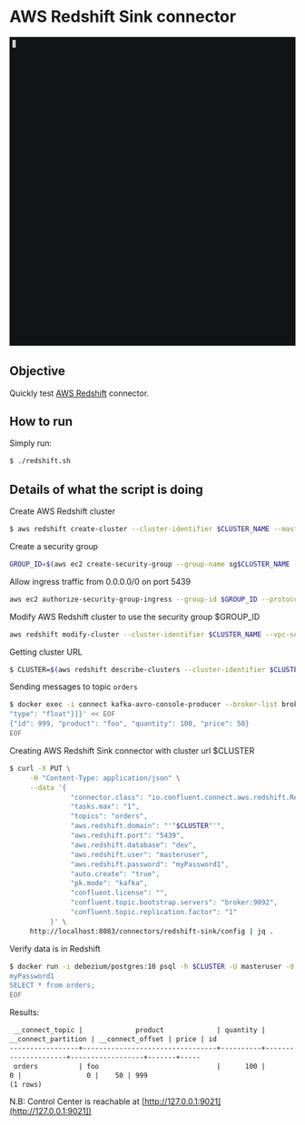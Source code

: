# AWS Redshift Sink connector

![asciinema](https://github.com/vdesabou/gifs/blob/master/connect/connect-aws-redshift-sink/asciinema.gif?raw=true)

## Objective

Quickly test [AWS Redshift](https://docs.confluent.io/current/connect/kafka-connect-aws-redshift/index.html#kconnect-long-aws-redshift-sink-connector) connector.

## How to run

Simply run:

```bash
$ ./redshift.sh
```

## Details of what the script is doing

Create AWS Redshift cluster

```bash
$ aws redshift create-cluster --cluster-identifier $CLUSTER_NAME --master-username masteruser --master-user-password myPassword1 --node-type dc2.large --cluster-type single-node --publicly-accessible
```

Create a security group

```bash
GROUP_ID=$(aws ec2 create-security-group --group-name sg$CLUSTER_NAME --description "playground aws redshift" | jq -r .GroupId)
```

Allow ingress traffic from 0.0.0.0/0 on port 5439

```bash
aws ec2 authorize-security-group-ingress --group-id $GROUP_ID --protocol tcp --port 5439 --cidr "0.0.0.0/0"
```

Modify AWS Redshift cluster to use the security group $GROUP_ID

```bash
aws redshift modify-cluster --cluster-identifier $CLUSTER_NAME --vpc-security-group-ids $GROUP_ID
```

Getting cluster URL

```bash
$ CLUSTER=$(aws redshift describe-clusters --cluster-identifier $CLUSTER_NAME | jq -r .Clusters[0].Endpoint.Address)
```

Sending messages to topic `orders`

```bash
$ docker exec -i connect kafka-avro-console-producer --broker-list broker:9092 --property schema.registry.url=http://schema-registry:8081 --topic orders --property value.schema='{"type":"record","name":"myrecord","fields":[{"name":"id","type":"int"},{"name":"product", "type": "string"}, {"name":"quantity", "type": "int"}, {"name":"price",
"type": "float"}]}' << EOF
{"id": 999, "product": "foo", "quantity": 100, "price": 50}
EOF
```

Creating AWS Redshift Sink connector with cluster url $CLUSTER

```bash
$ curl -X PUT \
     -H "Content-Type: application/json" \
     --data '{
               "connector.class": "io.confluent.connect.aws.redshift.RedshiftSinkConnector",
               "tasks.max": "1",
               "topics": "orders",
               "aws.redshift.domain": "'"$CLUSTER"'",
               "aws.redshift.port": "5439",
               "aws.redshift.database": "dev",
               "aws.redshift.user": "masteruser",
               "aws.redshift.password": "myPassword1",
               "auto.create": "true",
               "pk.mode": "kafka",
               "confluent.license": "",
               "confluent.topic.bootstrap.servers": "broker:9092",
               "confluent.topic.replication.factor": "1"
          }' \
     http://localhost:8083/connectors/redshift-sink/config | jq .
```

Verify data is in Redshift

```bash
$ docker run -i debezium/postgres:10 psql -h $CLUSTER -U masteruser -d dev -p 5439 << EOF
myPassword1
SELECT * from orders;
EOF
```

Results:

```
 __connect_topic |             product             | quantity | __connect_partition | __connect_offset | price | id
-----------------+---------------------------------+----------+---------------------+------------------+-------+-----
 orders          | foo                             |      100 |                   0 |                0 |    50 | 999
(1 rows)
```

N.B: Control Center is reachable at [http://127.0.0.1:9021](http://127.0.0.1:9021])
